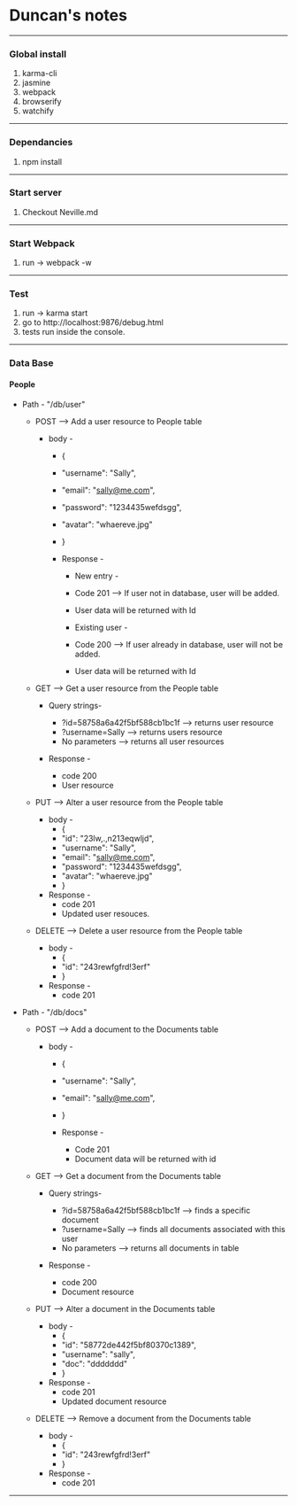 # Duncan's notes

* * *

### Global install

1.  karma-cli
2.  jasmine
3.  webpack
4.  browserify
5.  watchify

* * *

### Dependancies

1.  npm install

* * *

### Start server

1.  Checkout Neville.md

* * *

### Start Webpack

1.  run -> webpack -w

* * *

### Test

1.  run -> karma start
2.  go to http://localhost:9876/debug.html
3.  tests run inside the console.

* * *

### Data Base

#### People

*   Path - "/db/user"
    * POST --> Add a user resource to People table
        * body -
            *   {
            *   "username": "Sally",
            *   "email": "sally@me.com",
            *   "password": "1234435wefdsgg",
            *   "avatar": "whaereve.jpg"
            *   }

            *   Response -
                *   New entry -

                *   Code 201 --> If user not in database, user will be added.
                *   User data will be returned with Id

                *   Existing user -

                *   Code 200 --> If user already in database, user will not be added.
                *   User data will be returned with Id

    * GET --> Get a user resource from the People table
        *   Query strings-
            *   ?id=58758a6a42f5bf588cb1bc1f --> returns user resource
            *   ?username=Sally --> returns users resource
            *   No parameters --> returns all user resources

        *   Response -
            *   code 200
            *   User resource

    * PUT --> Alter a user resource from the People table
        *   body -
            *   {
            *   "id": "23lw,.,n213eqwljd",
            *   "username": "Sally",
            *   "email": "sally@me.com",
            *   "password": "1234435wefdsgg",
            *   "avatar": "whaereve.jpg"
            *   }
        *   Response -
            *   code 201
            *   Updated user resouces.
    * DELETE --> Delete a user resource from the People table
        *   body -
            *   {
            *   "id": "243rewfgfrd!3erf"
            *   }
        *   Response -
            *   code 201

*   Path - "/db/docs"
    * POST --> Add a document to the Documents table
        * body -
            *   {
            *   "username": "Sally",
            *   "email": "sally@me.com",
            *   }

            *   Response -
                *   Code 201
                *   Document data will be returned with id

    * GET --> Get a document from the Documents table
        *   Query strings-
            *   ?id=58758a6a42f5bf588cb1bc1f --> finds a specific document
            *   ?username=Sally --> finds all documents associated with this user
            *   No parameters --> returns all documents in table

        *   Response -
            *   code 200
            *   Document resource

    * PUT --> Alter a document in the Documents table
        *   body -
            *   {
            *   "id": "58772de442f5bf80370c1389",
            *   "username": "sally",
            *   "doc": "ddddddd"
            *   }
        *   Response -
            *   code 201
            *   Updated document resource
    * DELETE --> Remove a document from the Documents table
        *   body -
            *   {
            *   "id": "243rewfgfrd!3erf"
            *   }
        *   Response -
            *   code 201

* * *




